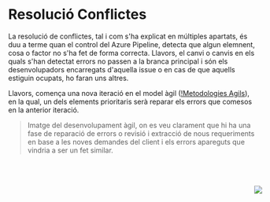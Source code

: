 <!-- TITLE: Resolucio Conflictes -->
<!-- SUBTITLE: A quick summary of Resolucio Conflictes -->

# Resolució Conflictes

La resolució de conflictes, tal i com s'ha explicat en múltiples apartats, és duu a terme quan el control del Azure Pipeline, detecta que algun elemnent, cosa o factor no s'ha fet de forma correcta. Llavors, el canvi o canvis en els quals s'han detectat errors no passen a la branca principal i són els desenvolupadors encarregats d'aquella issue o en cas de que aquells estiguin ocupats, ho faran uns altres.

Llavors, comença una nova iteració en el model àgil ([!Metodologies Agils](https://wiki-js-epl.herokuapp.com/visual-studio-code/tipo-proj/project-development-model#project-development-model)), en la qual, un dels elements prioritaris serà reparar els errors que comesos en la anterior iteració.

> Imatge del desenvolupament àgil, on es veu clarament que hi ha una fase de reparació de errors o revisió i extracció de nous requeriments en base a les noves demandes del client i els errors apareguts que vindria a ser un fet similar.


<html>
	<img style="margin-left:500px; margin-top:50px;" src="https://atlassianblog.wpengine.com/wp-content/uploads/buildingagileteams.png" />
</html>